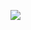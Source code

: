 ![](https://github.com/GDavid-JS/algorithms-and-data-structures/assets/55048071/78fe68a4-904c-416c-a11e-5f89ad046c7d)
